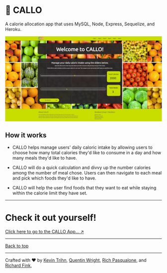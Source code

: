 # :bento: CALLO

A calorie allocation app that uses MySQL, Node, Express, Sequelize, and Heroku.

![Image of CALLO App Landing Page](https://github.com/qgwright/Group-Project-2/blob/master/public/images/callo-homepage.png)


## How it works

* CALLO helps manage users' daily caloric intake by allowing users to choose how many total calories they'd like to consume in a day and how many meals they'd like to have.

* CALLO will do a quick calculation and divvy up the number calories among the number of meal chose. Users can then navigate to each meal and pick which foods they'd like to have.

* CALLO will help the user find foods that they want to eat while staying within the calorie limit they have set.


---

# Check it out yourself!

[Click here to go to the CALLO App... :arrow_upper_right:](https://safe-escarpment-66983.herokuapp.com/) 

---


[Back to top](#CALLO)

---

Crafted with :heart: by [Kevin Trihn](https://github.com/ktrinh93), [Quentin Wright](https://github.com/qgwright/), [Rich Pasqualone](https://github.com/rpasqualone7), and [Richard Fink](https://github.com/swissfink), 

